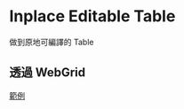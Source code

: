# Inplace Editable Table

做到原地可編譯的 Table

## 透過 WebGrid

[範例](https://www.youtube.com/watch?v=0Ia-SPThFFY)


